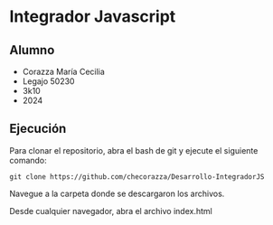 # Integrador Javascript

## Alumno
- Corazza María Cecilia
- Legajo 50230
- 3k10
- 2024

## Ejecución

Para clonar el repositorio, abra el bash de git y ejecute el siguiente comando:

`git clone https://github.com/checorazza/Desarrollo-IntegradorJS`

Navegue a la carpeta donde se descargaron los archivos.

Desde cualquier navegador, abra el archivo index.html